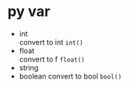 # py var
- int <br> convert to int `int()`
- float <br>convert to f `float()`
- string 
- boolean  convert to bool `bool()`